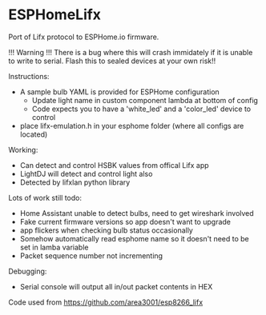 # ESPHomeLifx
Port of Lifx protocol to ESPHome.io firmware.

!!! Warning !!!
There is a bug where this will crash immidately if it is unable to write to serial. Flash this to sealed devices at your own risk!!

Instructions:
- A sample bulb YAML is provided for ESPHome configuration
  - Update light name in custom component lambda at bottom of config
  - Code expects you to have a 'white_led' and a 'color_led' device to control
- place lifx-emulation.h in your esphome folder (where all configs are located)

Working:
- Can detect and control HSBK values from offical Lifx app
- LightDJ will detect and control light also
- Detected by lifxlan python library

Lots of work still todo:
- Home Assistant unable to detect bulbs, need to get wireshark involved
- Fake current firmware versions so app doesn't want to upgrade
- app flickers when checking bulb status occasionally
- Somehow automatically read esphome name so it doesn't need to be set in lamba variable
- Packet sequence number not incrementing

Debugging:
- Serial console will output all in/out packet contents in HEX

Code used from https://github.com/area3001/esp8266_lifx

